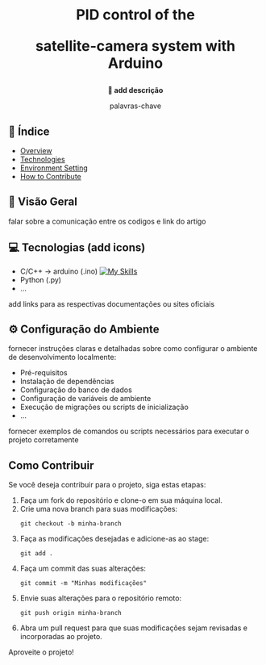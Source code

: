 <h1 align="center">PID control of the
<p>satellite-camera system with Arduino<p></h1>


<div align="center">
  <strong>🚀 add descrição </strong>
</div>

<div align="center">
  <p>palavras-chave</p>
  <p></p>
</div>

## 📖 Índice

- [Overview](#visão-geral)
- [Technologies](#tecnologias)
- [Environment Setting](#configuração-do-ambiente)
- [How to Contribute](#como-contribuir)

## 🔭 Visão Geral

falar sobre a comunicação entre os codigos e link do artigo

## 💻 Tecnologias (add icons)

- C/C++ -> arduino (.ino) [![My Skills](https://skillicons.dev/icons?i=py)](https://skillicons.dev)
- Python (.py)
- ...

add links para as respectivas documentações ou sites oficiais

## ⚙️ Configuração do Ambiente

fornecer instruções claras e detalhadas sobre como configurar o ambiente de desenvolvimento localmente:

- Pré-requisitos
- Instalação de dependências
- Configuração do banco de dados
- Configuração de variáveis de ambiente
- Execução de migrações ou scripts de inicialização
- ...

fornecer exemplos de comandos ou scripts necessários para executar o projeto corretamente

## Como Contribuir

Se você deseja contribuir para o projeto, siga estas etapas:

1. Faça um fork do repositório e clone-o em sua máquina local.
2. Crie uma nova branch para suas modificações:
   ```
   git checkout -b minha-branch
   ```
3. Faça as modificações desejadas e adicione-as ao stage:
   ```
   git add .
   ```
4. Faça um commit das suas alterações:
   ```
   git commit -m "Minhas modificações"
   ```
5. Envie suas alterações para o repositório remoto:
   ```
   git push origin minha-branch
   ```
6. Abra um pull request para que suas modificações sejam revisadas e incorporadas ao projeto.


Aproveite o projeto!
